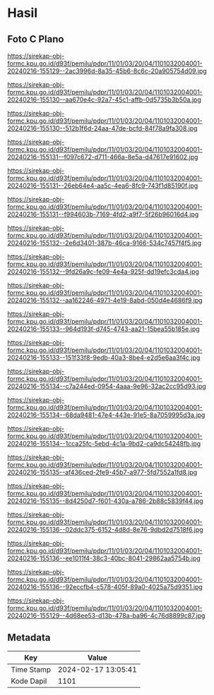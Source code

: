 # Hasil

## Foto C Plano

https://sirekap-obj-formc.kpu.go.id/d93f/pemilu/pdpr/11/01/03/20/04/1101032004001-20240216-155129--2ac3996d-8a35-45b6-8c6c-20a905754d09.jpg

https://sirekap-obj-formc.kpu.go.id/d93f/pemilu/pdpr/11/01/03/20/04/1101032004001-20240216-155130--aa670e4c-92a7-45c1-affb-0d5735b3b50a.jpg

https://sirekap-obj-formc.kpu.go.id/d93f/pemilu/pdpr/11/01/03/20/04/1101032004001-20240216-155130--512b1f6d-24aa-47de-bcfd-84f78a9fa308.jpg

https://sirekap-obj-formc.kpu.go.id/d93f/pemilu/pdpr/11/01/03/20/04/1101032004001-20240216-155131--f097c672-d711-466a-8e5a-d47617e91602.jpg

https://sirekap-obj-formc.kpu.go.id/d93f/pemilu/pdpr/11/01/03/20/04/1101032004001-20240216-155131--26eb64e4-aa5c-4ea6-8fc9-743f1d85190f.jpg

https://sirekap-obj-formc.kpu.go.id/d93f/pemilu/pdpr/11/01/03/20/04/1101032004001-20240216-155131--f994603b-7169-4fd2-a9f7-5f26b96016d4.jpg

https://sirekap-obj-formc.kpu.go.id/d93f/pemilu/pdpr/11/01/03/20/04/1101032004001-20240216-155132--2e6d3401-387b-46ca-9166-534c7457f4f5.jpg

https://sirekap-obj-formc.kpu.go.id/d93f/pemilu/pdpr/11/01/03/20/04/1101032004001-20240216-155132--9fd26a9c-fe09-4e4a-925f-dd19efc3cda4.jpg

https://sirekap-obj-formc.kpu.go.id/d93f/pemilu/pdpr/11/01/03/20/04/1101032004001-20240216-155132--aa162246-4971-4e19-8abd-050d4e4686f9.jpg

https://sirekap-obj-formc.kpu.go.id/d93f/pemilu/pdpr/11/01/03/20/04/1101032004001-20240216-155133--964d193f-d745-4743-aa21-15bea55b185e.jpg

https://sirekap-obj-formc.kpu.go.id/d93f/pemilu/pdpr/11/01/03/20/04/1101032004001-20240216-155133--151f33f8-9edb-40a3-8be4-e2d5e6aa3f4c.jpg

https://sirekap-obj-formc.kpu.go.id/d93f/pemilu/pdpr/11/01/03/20/04/1101032004001-20240216-155134--c7a244ed-0954-4aaa-9e96-32ac2cc95d93.jpg

https://sirekap-obj-formc.kpu.go.id/d93f/pemilu/pdpr/11/01/03/20/04/1101032004001-20240216-155134--68da9481-47e4-443e-91e5-8a7059995d3a.jpg

https://sirekap-obj-formc.kpu.go.id/d93f/pemilu/pdpr/11/01/03/20/04/1101032004001-20240216-155134--1cca25fc-5ebd-4c1a-9bd2-ca9dc54248fb.jpg

https://sirekap-obj-formc.kpu.go.id/d93f/pemilu/pdpr/11/01/03/20/04/1101032004001-20240216-155135--af436ced-2fe9-45b7-a977-5fd7552a1fd8.jpg

https://sirekap-obj-formc.kpu.go.id/d93f/pemilu/pdpr/11/01/03/20/04/1101032004001-20240216-155135--8d4250d7-f601-430a-a786-2b88c5839f44.jpg

https://sirekap-obj-formc.kpu.go.id/d93f/pemilu/pdpr/11/01/03/20/04/1101032004001-20240216-155136--02ddc375-6152-4d8d-8e76-9dbd2d7518f6.jpg

https://sirekap-obj-formc.kpu.go.id/d93f/pemilu/pdpr/11/01/03/20/04/1101032004001-20240216-155136--ee1011f4-38c3-40bc-8041-29862aa5754b.jpg

https://sirekap-obj-formc.kpu.go.id/d93f/pemilu/pdpr/11/01/03/20/04/1101032004001-20240216-155136--92eccfb4-c578-405f-89a0-4025a75d9351.jpg

https://sirekap-obj-formc.kpu.go.id/d93f/pemilu/pdpr/11/01/03/20/04/1101032004001-20240216-155129--4d68ee53-d13b-478a-ba96-4c76d8899c87.jpg


## Metadata

| Key        | Value               |
| ---------- | ------------------- |
| Time Stamp | 2024-02-17 13:05:41 |
| Kode Dapil | 1101                |



